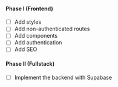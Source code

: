 #### Phase I (Frontend)

- [ ] Add styles
- [ ] Add non-authenticated routes
- [ ] Add components
- [ ] Add authentication
- [ ] Add SEO

#### Phase II (Fullstack)

- [ ] Implement the backend with Supabase
